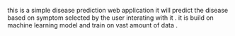 this is a simple disease prediction web application it will predict the disease based on symptom selected by the user interating with it .
it is build on machine learning model and train on vast amount of data .
